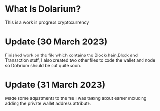 # What Is Dolarium?
This is a work in progress cryptocurrency.
# Update (30 March 2023)
Finished work on the file which contains the Blockchain,Block and Transaction stuff, I also created two other files to code the wallet and node so Dolarium should be out quite soon.
# Update (31 March 2023)
Made some adjustments to the file I was talking about earlier including adding the private wallet address attribute.
